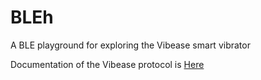 # BLEh
A BLE playground for exploring the Vibease smart vibrator

Documentation of the Vibease protocol is [Here](https://github.com/eldstal/vibease)
